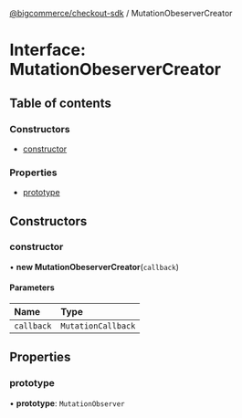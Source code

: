 [@bigcommerce/checkout-sdk](../README.md) / MutationObeserverCreator

# Interface: MutationObeserverCreator

## Table of contents

### Constructors

- [constructor](MutationObeserverCreator.md#constructor)

### Properties

- [prototype](MutationObeserverCreator.md#prototype)

## Constructors

### constructor

• **new MutationObeserverCreator**(`callback`)

#### Parameters

| Name | Type |
| :------ | :------ |
| `callback` | `MutationCallback` |

## Properties

### prototype

• **prototype**: `MutationObserver`
